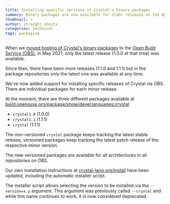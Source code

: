 ```yaml
---
title: Installing specific versions of Crystal's binary packages
summary: Binary packages are now available for older releases on the Open Build Service
thumbnail: +
author: straight-shoota
categories: technical
tags: packaging
---
```


When we [moved hosting of Crystal's binary packages](/2021/04/30/new-apt-and-rpm-repositories/) to the [Open Build Service (OBS)](https://build.opensuse.org),
in May 2021, only the latest release (1.0.0 at that time) was available.

Since then, there have been more releases (1.1.0 and 1.1.1) but in the package repositories only the latest one was available at any time.

We've now added support for installing specific releases of Crystal via OBS.
There are individual packages for each minor release.

At the moment, there are three different packages available at [build.opensuse.org/package/show/devel:languages:crystal](https://build.opensuse.org/project/show/devel:languages:crystal):

- `crystal1.0` (1.0.0)
- `crystal1.1` (1.1.1)
- `crystal` (1.1.1)

The non-versioned `crystal` package keeps tracking the latest stable release,
versioned packages keep tracking the latest patch release of the respective minor version.

The new versioned packages are available for all architectures in all repositories on OBS.

Our own installation instructions at [crystal-lang.org/install](/install) have been updated,
including the automatic installer script.

The installer script allows selecting the version to be installed via tha `--version=x.y` argument.
This argument was previously called `--crystal` and while this name continues to work, it is now considered deprecated.
